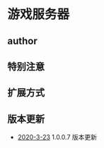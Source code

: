 # 游戏服务器

## author


## 特别注意

## 扩展方式

## 版本更新

* [2020-3-23](http://192.168.2.210:12345/server/servers/blob/release/TX-1.0.0.8/1.0.0.7.txt) 1.0.0.7 版本更新
